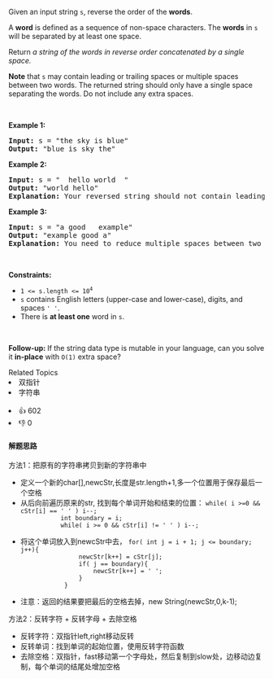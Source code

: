 <p>Given an input string <code>s</code>, reverse the order of the <strong>words</strong>.</p>

<p>A <strong>word</strong> is defined as a sequence of non-space characters. The <strong>words</strong> in <code>s</code> will be separated by at least one space.</p>

<p>Return <em>a string of the words in reverse order concatenated by a single space.</em></p>

<p><b>Note</b> that <code>s</code> may contain leading or trailing spaces or multiple spaces between two words. The returned string should only have a single space separating the words. Do not include any extra spaces.</p>

<p>&nbsp;</p> 
<p><strong>Example 1:</strong></p>

<pre>
<strong>Input:</strong> s = "the sky is blue"
<strong>Output:</strong> "blue is sky the"
</pre>

<p><strong>Example 2:</strong></p>

<pre>
<strong>Input:</strong> s = "  hello world  "
<strong>Output:</strong> "world hello"
<strong>Explanation:</strong> Your reversed string should not contain leading or trailing spaces.
</pre>

<p><strong>Example 3:</strong></p>

<pre>
<strong>Input:</strong> s = "a good   example"
<strong>Output:</strong> "example good a"
<strong>Explanation:</strong> You need to reduce multiple spaces between two words to a single space in the reversed string.
</pre>

<p>&nbsp;</p> 
<p><strong>Constraints:</strong></p>

<ul> 
 <li><code>1 &lt;= s.length &lt;= 10<sup>4</sup></code></li> 
 <li><code>s</code> contains English letters (upper-case and lower-case), digits, and spaces <code>' '</code>.</li> 
 <li>There is <strong>at least one</strong> word in <code>s</code>.</li> 
</ul>

<p>&nbsp;</p> 
<p><b data-stringify-type="bold">Follow-up:&nbsp;</b>If the string data type is mutable in your language, can&nbsp;you solve it&nbsp;<b data-stringify-type="bold">in-place</b>&nbsp;with&nbsp;<code data-stringify-type="code">O(1)</code>&nbsp;extra space?</p>

<div><div>Related Topics</div><div><li>双指针</li><li>字符串</li></div></div><br><div><li>👍 602</li><li>👎 0</li></div>

#### 解题思路
方法1：把原有的字符串拷贝到新的字符串中
<ul> 
 <li>定义一个新的char[],newcStr,长度是str.length+1,多一个位置用于保存最后一个空格</li>
 <li>从后向前遍历原来的str, 找到每个单词开始和结束的位置：
     <code>while( i >=0 && cStr[i] == ' ' ) i--;  
           int boundary = i;   
           while( i >= 0 && cStr[i] != ' ' ) i--;  
     </code>
 </li>
 <li>将这个单词放入到newcStr中去，
    <code>for( int j = i + 1; j <= boundary; j++){
                newcStr[k++] = cStr[j];
                if( j == boundary){
                    newcStr[k++] = ' ';
                }
            }
    </code>
 </li>
 <li>注意：返回的结果要把最后的空格去掉，new String(newcStr,0,k-1);</li>
</ul>

方法2：反转字符 + 反转字母 + 去除空格
<ul> 
 <li>反转字符：双指针left,right移动反转</li>
 <li>反转单词：找到单词的起始位置，使用反转字符函数</li>
 <li>去除空格：双指针，fast移动第一个字母处，然后复制到slow处，边移动边复制，每个单词的结尾处增加空格</li>
</ul>